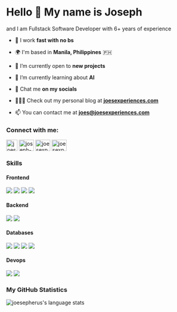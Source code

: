 <h1>Hello 👋 My name is Joseph</h1>

and I am Fullstack Software Developer with 6+ years of experience

- 🚀 I work **fast with no bs**

- 🌍 I'm based in **Manila, Philippines** 🇵🇭

- 🤝 I’m currently open to **new projects**

- 🌱 I’m currently learning about **AI**

- 💬 Chat me **on my socials**

- 👨🏻‍💻 Check out my personal blog at **[joesexperiences.com](https://joesexperiences.com)**

- 📫 You can contact me at **joes@joesexperiences.com**

<h3 align="left">Connect with me:</h3>
<p align="left">
<a href="https://twitter.com/joesexperiences" target="blank"><img align="center" src="https://raw.githubusercontent.com/rahuldkjain/github-profile-readme-generator/master/src/images/icons/Social/twitter.svg" alt="joesexperiences" height="30" width="30" /></a>
<a href="https://linkedin.com/in/joseph-maloch" target="blank"><img align="center" src="https://raw.githubusercontent.com/rahuldkjain/github-profile-readme-generator/master/src/images/icons/Social/linked-in-alt.svg" alt="joseph-maloch" height="30" width="40" /></a>
<a href="https://instagram.com/joesexperiences" target="blank"><img align="center" src="https://raw.githubusercontent.com/rahuldkjain/github-profile-readme-generator/master/src/images/icons/Social/instagram.svg" alt="joesexperiences" height="30" width="40" /></a>
<a href="https://www.youtube.com/@JoesExperiences" target="blank"><img align="center" src="https://raw.githubusercontent.com/rahuldkjain/github-profile-readme-generator/master/src/images/icons/Social/youtube.svg" alt="joesexperiences" height="30" width="40" /></a>
</p>

<h3 align="left">Skills</h3>    

<div>
<h4>Frontend</h4>
<img src="https://skillicons.dev/icons?i=ts" />
<img src="https://skillicons.dev/icons?i=js" />
<img src="https://skillicons.dev/icons?i=react" />
<img src="https://skillicons.dev/icons?i=vue" />
<h4>Backend</h4>
<img src="https://skillicons.dev/icons?i=nodejs" />
<img src="https://skillicons.dev/icons?i=graphql" />
<h4>Databases</h4>
<img src="https://skillicons.dev/icons?i=postgres" />
<img src="https://skillicons.dev/icons?i=mongodb" />
<img src="https://skillicons.dev/icons?i=mysql" />
<img src="https://skillicons.dev/icons?i=redis" />
<h4>Devops</h4>
<img src="https://skillicons.dev/icons?i=aws" />
<img src="https://skillicons.dev/icons?i=docker" />
</div>


<h3 align="left">My GitHub Statistics</h3>

![joesepherus's language stats](https://github-readme-stats.vercel.app/api/top-langs/?username=joesepherus&hide=HTML&`&langs_count=4&layout=compact)